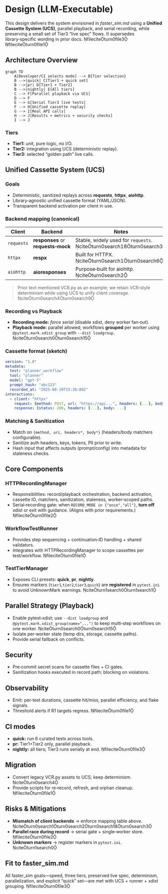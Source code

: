 # Design (LLM‑Executable)

This design delivers the system envisioned in *faster_sim.md* using a **Unified Cassette System (UCS)**, parallel playback, and serial recording, while preserving a small set of Tier3 “live spec” flows. It supersedes library‑specific wording in prior docs. fileciteturn0file3 fileciteturn0file1

## Architecture Overview

```mermaid
graph TD
    A[Developer/CI selects mode] --> B{Tier selection}
    B -->|quick| C[Tier1 + quick set]
    B -->|pr| D[Tier1 + Tier2]
    B -->|nightly| E[All tiers]
    C --> F[Parallel playback via UCS]
    D --> F
    E --> G[Serial Tier3 live tests]
    F --> H[Unified cassette replay]
    G --> I[Real API calls]
    H --> J[Results + metrics + security checks]
    I --> J
```

### Tiers
- **Tier1:** unit, pure logic, no I/O.
- **Tier2:** integration using UCS (deterministic replay).
- **Tier3:** selected “golden path” live calls.

## Unified Cassette System (UCS)

### Goals
- Deterministic, sanitized replays across **requests**, **httpx**, **aiohttp**.  
- Library‑agnostic unified cassette format (YAML/JSON).  
- Transparent backend activation per client in use.

### Backend mapping (canonical)
| Client | Backend | Notes |
|---|---|---|
| `requests` | **responses** or **requests‑mock** | Stable, widely used for `requests`. citeturn0search18turn0search3 |
| `httpx` | **respx** | Built for HTTPX. citeturn0search1turn0search6 |
| `aiohttp` | **aioresponses** | Purpose‑built for aiohttp. citeturn0search2 |

> Prior text mentioned VCR.py as an example; we retain VCR‑style determinism while using UCS to unify client coverage. citeturn0search4turn0search9

### Recording vs Playback
- **Recording mode:** *force serial* (disable xdist, deny worker fan‑out).  
- **Playback mode:** parallel allowed; workflows **grouped** per worker using `@pytest.mark.xdist_group` with `--dist loadgroup`. citeturn0search0turn0search15

### Cassette format (sketch)
```yaml
version: "1.0"
metadata:
  test: "planner_workflow"
  tool: "planner"
  model: "gpt-5"
  prompt_hash: "abc123"
  recorded_at: "2025-08-10T15:30:00Z"
interactions:
  - client: "httpx"
    request: {method: POST, url: "https://api...", headers: {...}, body: ...}
    response: {status: 200, headers: {...}, body: ...}
```

### Matching & Sanitization
- Match on `{method, uri, headers*, body*}` (headers/body matchers configurable).  
- Sanitize auth headers, keys, tokens, PII prior to write.  
- Hash input that affects outputs (prompt/config) into metadata for staleness checks.

## Core Components

### HTTPRecordingManager
- Responsibilities: record/playback orchestration, backend activation, cassette IO, matchers, sanitization, staleness, worker‑scoped paths.  
- Serial‑recording gate: when `RECORD_MODE in {"once","all"}`, **turn off** xdist or exit with guidance. (Aligns with prior requirements.) fileciteturn0file2

### WorkflowTestRunner
- Provides step sequencing + continuation‑ID handling + shared validators.  
- Integrates with HTTPRecordingManager to scope cassettes per test/workflow. fileciteturn0file1

### TestTierManager
- Exposes CLI presets: **quick**, **pr**, **nightly**.  
- Ensures markers (`tier1`,`tier2`,`tier3`,`quick`) are **registered** in `pytest.ini` to avoid UnknownMark warnings. citeturn1search0turn1search1

## Parallel Strategy (Playback)
- Enable pytest‑xdist; use `--dist loadgroup` and `@pytest.mark.xdist_group(name="...")` to keep multi‑step workflows on one worker. citeturn0search0turn0search15
- Isolate per‑worker state (temp dirs, storage, cassette paths).  
- Provide serial fallback on conflicts.

## Security
- Pre‑commit secret scans for cassette files + CI gates.  
- Sanitization hooks executed in record path; blocking on violations.

## Observability
- Emit: per‑test durations, cassette hit/miss, parallel efficiency, and flake signals.  
- Threshold alerts if R1 targets regress. fileciteturn0file1

## CI modes
- **quick:** run 6 curated tests across tools.  
- **pr:** Tier1+Tier2 only, parallel playback.  
- **nightly:** all tiers; Tier3 runs serially at end. fileciteturn0file3

## Migration
- Convert legacy VCR.py assets to UCS; keep determinism. citeturn0search4  
- Provide scripts for re‑record, refresh, and orphan cleanup. fileciteturn0file1

## Risks & Mitigations
- **Mismatch of client backends** → enforce mapping table above. citeturn0search1turn0search2turn0search18turn0search3  
- **Parallel race during record** → serial gate + single‑worker store. fileciteturn0file2
- **Unknown markers** → register markers in `pytest.ini`. citeturn1search0

## Fit to faster_sim.md
All faster_sim goals—speed, three tiers, preserved live spec, determinism, parallelization, and explicit “quick” set—are met with UCS + runner + xdist grouping. fileciteturn0file3
